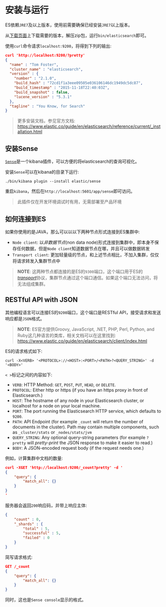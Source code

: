 # 安装与运行
ES依赖`JRE7`及以上版本，使用前需要确保已经安装`JRE7`以上版本。

从[下载页面](http://www.elastic.co/downloads/elasticsearch)上下载需要的版本，解压zip包，运行`bin/elasticsearch`即可。

使用`curl`命令请求`localhost:9200`，将得到下列的输出:
```json
curl 'http://localhost:9200/?pretty'
{
  "name" : "Tom Foster",
  "cluster_name" : "elasticsearch",
  "version" : {
    "number" : "2.1.0",
    "build_hash" : "72cd1f1a3eee09505e036106146dc1949dc5dc87",
    "build_timestamp" : "2015-11-18T22:40:03Z",
    "build_snapshot" : false,
    "lucene_version" : "5.3.1"
  },
  "tagline" : "You Know, for Search"
}
```

> 更多安装文档，参见官方文档: https://www.elastic.co/guide/en/elasticsearch/reference/current/_installation.html

## 安装Sense
[`Sense`](https://www.elastic.co/guide/en/sense/current/installing.html)是一个kibana插件，可以方便的将elasticsearch的查询可视化。

安装`Sense`可以在kibana的目录下运行:
```
./bin/kibana plugin --install elastic/sense
```

重启`kibana`，然后在`http://localhost:5601/app/sense`即可访问。

> 此插件仅在开发环境调试时有用，无需部署至产品环境

## 如何连接到ES
如果你使用的是JAVA，那么可以以以下两种节点形式连接到ES集群中:
- `Node client`: 以*非数据节点*(non data node)形式连接到集群中，即本身不保存任何数据，但是`Node client`知道数据节点在哪，并且可以做数据转发
- `Transport client`: 更加轻量级的节点，和上述节点相比，不加入集群，仅仅将请求转发入集群节点中

> **NOTE**: 这两种节点都连接的是ES的`9300`端口，这个端口用于ES的[*transport*](https://www.elastic.co/guide/en/elasticsearch/reference/current/modules-transport.html)协议，集群节点通过这个端口通信。如果这个端口无法访问，将无法组成集群。

## RESTful API with JSON
其他编程语言可以连接ES的`9200`端口，这个端口是RESTful API，接受请求和发送响应都是`JSON`格式。

> **NOTE**: ES官方提供Groovy, JavaScript, .NET, PHP, Perl, Python, and Ruby这几种语言的类库，相关文档可以在这里找到: https://www.elastic.co/guide/en/elasticsearch/client/index.html

ES的请求格式如下:

    curl -X<VERB> '<PROTOCOL>://<HOST>:<PORT>/<PATH>?<QUERY_STRING>' -d '<BODY>'

`< >`标记之间的内容如下:
- `VERB`: HTTP Method: `GET`, `POST`, `PUT`, `HEAD`, or `DELETE`.
- `PROTOCOL`: Either http or https (if you have an https proxy in front of Elasticsearch.)
- `HOST`: The hostname of any node in your Elasticsearch cluster, or localhost for a node on your local machine.
- `PORT`: The port running the Elasticsearch HTTP service, which defaults to `9200`.
- `PATH`: API Endpoint (for example `_count` will return the number of documents in the cluster). Path may contain multiple components, such as `_cluster/stats` or `_nodes/stats/jvm`
- `QUERY_STRING`: Any optional query-string parameters (for example `?pretty` will *pretty-print* the JSON response to make it easier to read.)
- `BODY`: A JSON-encoded request body (if the request needs one.)

例如，计算集群中文档的数量:
```json
curl -XGET 'http://localhost:9200/_count?pretty' -d '
{
    "query": {
        "match_all": {}
    }
}
'
```

服务器会返回`200`响应码，并带上响应主体:
```json
{
    "count" : 0,
    "_shards" : {
        "total" : 5,
        "successful" : 5,
        "failed" : 0
    }
}
```

简写请求格式:
```json
GET /_count
{
    "query": {
        "match_all": {}
    }
}
```

同时，这也是`Sense console`显示的格式。

